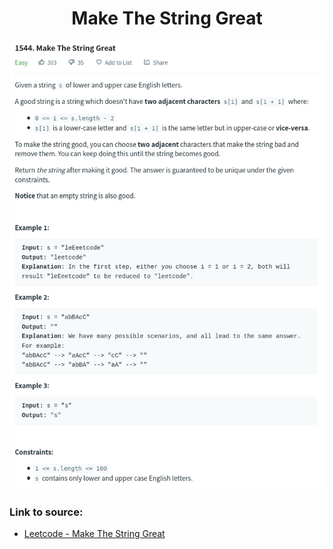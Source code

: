 <h1 align="center">Make The String Great</h1>

![alt text](https://github.com/matthew01lokiet/Algorithmic-exercises/blob/main/z_description_images/Stack/make_the_string_great.png?raw=true)

### Link to source: 
- <a href="https://leetcode.com/problems/make-the-string-great/">Leetcode - Make The String Great</a>
